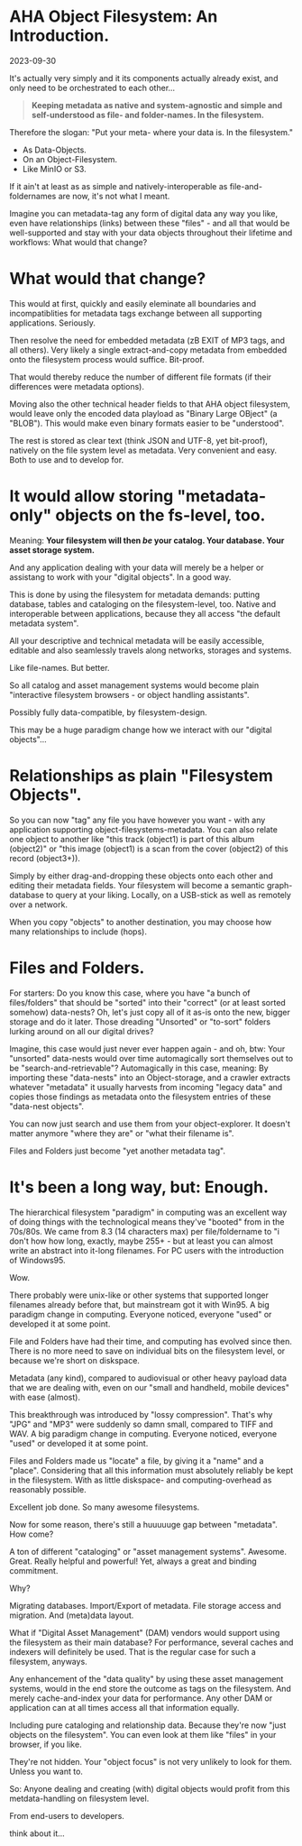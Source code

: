 # AHA Object Filesystem: An Introduction.

2023-09-30

It's actually very simply and it its components actually already exist, and
only need to be orchestrated to each other...

> **Keeping metadata as native and system-agnostic and simple and self-understood as file- and folder-names. In the filesystem.**

Therefore the slogan:
"Put your meta- where your data is. In the filesystem."

  * As Data-Objects.
  * On an Object-Filesystem.
  * Like MinIO or S3.

If it ain't at least as as simple and natively-interoperable as file-and-foldernames are now, it's not what I meant.

Imagine you can metadata-tag any form of digital data any way you like, even have relationships (links) between these "files" - and all that would be well-supported and stay with your data objects throughout their lifetime and workflows: What would that change?


# What would that change?

This would at first, quickly and easily eleminate all boundaries and incompatiblities for metadata tags exchange between all supporting applications. Seriously.

Then resolve the need for embedded metadata (zB EXIT of MP3 tags, and all others).
Very likely a single extract-and-copy metadata from embedded onto the filesystem process would suffice.
Bit-proof.

That would thereby reduce the number of different file formats (if their differences were metadata options).

Moving also the other technical header fields to that AHA object filesystem, would leave only the encoded data playload as "Binary Large OBject" (a "BLOB"). This would make even binary formats easier to be "understood".

The rest is stored as clear text (think JSON and UTF-8, yet bit-proof), natively on the file system level as metadata. Very convenient and easy. Both to use and to develop for.


# It would allow storing "metadata-only" objects on the fs-level, too.

Meaning: 
**Your filesystem will then *be* your catalog. Your database. Your asset storage system.**

And any application dealing with your data will merely be a helper or assistang to work with your "digital objects". In a good way.

This is done by using the filesystem for metadata demands:
putting database, tables and cataloging on the filesystem-level, too. Native and interoperable between applications, because they all access "the default metadata system".

All your descriptive and technical metadata will be easily accessible, editable and also seamlessly travels along networks, storages and systems.

Like file-names. But better.

So all catalog and asset management systems would become plain "interactive filesystem browsers - or object handling assistants".

Possibly fully data-compatible, by filesystem-design.

This may be a huge paradigm change how we interact with our "digital objects"...


# Relationships as plain "Filesystem Objects".

So you can now "tag" any file you have however you want - with any application supporting object-filesystems-metadata. You can also relate one object to another like "this track (object1) is part of this album (object2)" or "this image (object1) is a scan from the cover (object2) of this record (object3+)).

Simply by either drag-and-dropping these objects onto each other and editing their metadata fields.
Your filesystem will become a semantic graph-database to query at your liking. Locally, on a USB-stick as well as remotely over a network.

When you copy "objects" to another destination, you may choose how many relationships to include (hops).



# Files and Folders.

For starters:
Do you know this case, where you have "a bunch of files/folders" that should be "sorted" into their "correct" (or at least sorted somehow) data-nests? Oh, let's just copy all of it as-is onto the new, bigger storage and do it later.
Those dreading "Unsorted" or "to-sort" folders lurking around on all our digital drives?

Imagine, this case would just never ever happen again - and oh, btw: Your "unsorted" data-nests would over time automagically sort themselves out to be "search-and-retrievable"?
Automagically in this case, meaning: By importing these "data-nests" into an Object-storage, and a crawler extracts whatever "metadata" it usually harvests from incoming "legacy data" and copies those findings as metadata onto the filesystem entries of these "data-nest objects".

You can now just search and use them from your object-explorer.
It doesn't matter anymore "where they are" or "what their filename is".

Files and Folders just become "yet another metadata tag".


# It's been a long way, but: Enough.

The hierarchical filesystem "paradigm" in computing was an excellent way of doing things with the technological means they've "booted" from in the 70s/80s. We came from 8.3 (14 characters max) per file/foldername to "i don't how how long, exactly, maybe 255+ - but at least you can almost write an abstract into it-long filenames. For PC users with the introduction of Windows95.

Wow.

There probably were unix-like or other systems that supported longer filenames already before that, but mainstream got it with Win95.
A big paradigm change in computing. Everyone noticed, everyone "used" or developed it at some point.

File and Folders have had their time, and computing has evolved since then.
There is no more need to save on individual bits on the filesystem level, or because we're short on diskspace.

Metadata (any kind), compared to audiovisual or other heavy payload data that we are dealing with, even on our "small and handheld, mobile devices" with ease (almost).

This breakthrough was introduced by "lossy compression". That's why "JPG" and "MP3" were suddenly so damn small, compared to TIFF and WAV.
A big paradigm change in computing. Everyone noticed, everyone "used" or developed it at some point.

Files and Folders made us "locate" a file, by giving it a "name" and a "place". Considering that all this information must absolutely reliably be kept in the filesystem. With as little diskspace- and computing-overhead as reasonably possible.

Excellent job done.
So many awesome filesystems.

Now for some reason, there's still a huuuuuge gap between "metadata".
How come?

A ton of different "cataloging" or "asset management systems". Awesome. Great. Really helpful and powerful!
Yet, always a great and binding commitment.

Why?

Migrating databases. Import/Export of metadata. File storage access and migration.
And (meta)data layout.

What if "Digital Asset Management" (DAM) vendors would support using the filesystem as their main database? For performance, several caches and indexers will definitely be used. That is the regular case for such a filesystem, anyways.

Any enhancement of the "data quality" by using these asset management systems, would in the end store the outcome as tags on the filesystem. And merely cache-and-index your data for performance. Any other DAM or application can at all times access all that information equally.

Including pure cataloging and relationship data.
Because they're now "just objects on the filesystem".
You can even look at them like "files" in your browser, if you like.

They're not hidden.
Your "object focus" is not very unlikely to look for them.
Unless you want to.

So: Anyone dealing and creating (with) digital objects would profit from this metdata-handling on filesystem level.

From end-users to developers.


think about it...
